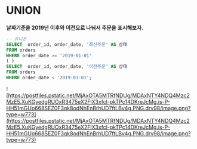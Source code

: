 # UNION

**날짜기준을 2019년 이후와 이전으로 나눠서 주문을 표시해보자.**

```sql
-- 유니온
SELECT	order_id, order_date, '최신주문' AS 상태
FROM orders
WHERE order_date >= '2019-01-01'
( )
SELECT	order_id, order_date, '이전주문' AS 상태
FROM orders
WHERE order_date < '2019-01-01';
```

![https://postfiles.pstatic.net/MjAxOTA5MTRfNDUg/MDAxNTY4NDQ4Mzc2MzE5.XuKGyedgRUOxR3475eX2FlX3xfcl-pkTPc14DKreJcMg.is-P-HH51mGUo668SEZ0F3qk8odNhEnBrhUD7ftLBv4g.PNG.drv98/image.png?type=w773](https://postfiles.pstatic.net/MjAxOTA5MTRfNDUg/MDAxNTY4NDQ4Mzc2MzE5.XuKGyedgRUOxR3475eX2FlX3xfcl-pkTPc14DKreJcMg.is-P-HH51mGUo668SEZ0F3qk8odNhEnBrhUD7ftLBv4g.PNG.drv98/image.png?type=w773)

